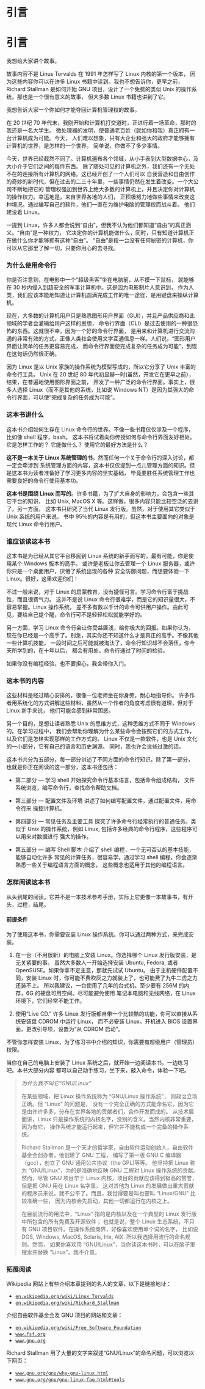 # 引言

# 引言

我想给大家讲个故事。

故事内容不是 Linus Torvalds 在 1991 年怎样写了 Linux 内核的第一个版本， 因为这些内容你可以在许多 Linux 书籍中读到。我也不想告诉你，更早之前，Richard Stallman 是如何开始 GNU 项目，设计了一个免费的类似 Unix 的操作系统。那也是一个很有意义的故事， 但大多数 Linux 书籍也讲到了它。

我想告诉大家一个你如何才能夺回计算机管理权的故事。

在 20 世纪 70 年代末，我刚开始和计算机打交道时，正进行着一场革命，那时的我还是一名大学生。 微处理器的发明，使普通老百姓（就如你和我）真正拥有一台计算机成为可能。今天， 人们难以想象，只有大企业和强大的政府才能够拥有计算机的世界，是怎样的一个世界。 简单说，你做不了多少事情。

今天，世界已经截然不同了。计算机遍布各个领域，从小手表到大型数据中心，及大小介于它们之间的每件东西。 除了随处可见的计算机之外，我们还有一个无处不在的连接所有计算机的网络。这已经开创了一个人们可以 自我营造和自由创作的奇妙的新时代，但在过去的二三十年里，一些事情仍然在发生着改变。一个大公司不断地把它的 管理权强加到世界上绝大多数的计算机上，并且决定你对计算机的操作权力。幸运地是，来自世界各地的人们， 正积极努力地做些事情来改变这种境况。通过编写自己的软件，他们一直在为维护电脑的管理权而战斗着。 他们建设着 Linux。

一提到 Linux，许多人都会说到“自由”，但我不认为他们都知道“自由”的真正涵义。“自由”是一种权力， 它决定你的计算机能做什么，同时，只有知道计算机正在做什么你才能够拥有这种“自由”。 “自由”是指一台没有任何秘密的计算机，你可以从它那里了解一切，只要你用心的去寻找。

### 为什么使用命令行

你是否注意到，在电影中一个“超级黑客”坐在电脑前，从不摸一下鼠标， 就能够在 30 秒内侵入到超安全的军事计算机中。这是因为电影制片人意识到， 作为人类，我们应该本能地知道让计算机圆满完成工作的唯一途径，是用键盘来操纵计算机。

现在，大多数的计算机用户只是熟悉图形用户界面（GUI），并且产品供应商和此领域的学者会灌输给用户这样的思想， 命令行界面（CLI）是过去使用的一种很恐怖的东西。这就很不幸，因为一个好的命令行界面， 是用来和计算机进行交流沟通的非常有效的方式，正像人类社会使用文字互通信息一样。人们说，“图形用户界面让简单的任务更容易完成， 而命令行界面使完成复杂的任务成为可能”，到现在这句话仍然很正确。

因为 Linux 是以 Unix 家族的操作系统为模型写成的，所以它分享了 Unix 丰富的命令行工具。 Unix 在 20 世纪 80 年代初显赫一时(虽然，开发它在更早之前），结果，在普遍地使用图形界面之前， 开发了一种广泛的命令行界面。事实上，很多人选择 Linux（而不是其他的系统，比如说 Windows NT）是因为其强大的命令行界面，可以使“完成复杂的任务成为可能”。

### 这本书讲什么

这本书介绍如何生存在 Linux 命令行的世界。不像一些书籍仅仅涉及一个程序，比如像 shell 程序，bash。 这本书将试着向你传授如何与命令行界面友好相处。 它是怎样工作的？ 它能做什么？ 使用它的最好方法是什么？

**这不是一本关于 Linux 系统管理的书**。然而任何一个关于命令行的深入讨论，都一定会牵涉到 系统管理方面的内容，这本书仅仅提到一点儿管理方面的知识。但是这本书为读者准备好了学习更多内容的坚实基础， 毕竟要胜任系统管理工作也需要良好的命令行使用基本功。

**这本书是围绕 Linux 而写的**。许多书籍，为了扩大自身的影响力，会包含一些其它平台的知识， 比如 Unix, MacOS X 等。这样做，很多内容只能比较空泛的去讲了。另一方面， 这本书只研究了当代 Linux 发行版。虽然，对于使用其它类似于 Unix 系统的用户来说， 书中 95％的内容是有用的，但这本书主要面向的对象是现代 Linux 命令行用户。

### 谁应该读这本书

这本书是为已经从其它平台移民到 Linux 系统的新手而写的。最有可能，你是使用某个 Windows 版本的高手。 或许是老板让你去管理一个 Linux 服务器，或许你只是一个桌面用户，厌倦了系统出现的各种 安全防御问题，而想要体验一下 Linux。很好，这里欢迎你们！

不过一般来说，对于 Linux 的启蒙教育，没有捷径可言。学习命令行富于挑战性，而且很费气力。 这并不是说 Linux 命令行很难学，而是它的知识量很大，不容易掌握。Linux 操作系统， 差不多有数以千计的命令可供用户操作。由此可见，要给自己提个醒，命令行可不是轻轻松松就能学好的。

另一方面，学习 Linux 命令行会让你受益匪浅，给你极大的回报。如果你认为， 现在你已经是一个高手了。别急，其实你还不知道什么才是真正的高手。不像其他一些计算机技能， 一段时间之后可能就被淘汰了，命令行知识却不会落伍，你今天所学到的，在十年以后， 都会有用处。命令行通过了时间的检验。

如果你没有编程经验，也不要担心，我会带你入门。

### 这本书的内容

这些材料是经过精心安排的，很像一位老师坐在你身旁，耐心地指导你。 许多作者用系统化的方式讲解这些材料，虽然从一个作者的角度考虑很有道理，但对于 Linux 新手来说， 他们可能会感到非常困惑。

另一个目的，是想让读者熟悉 Unix 的思维方式，这种思维方式不同于 Windows 的。在学习过程中， 我们会帮助你理解为什么某些命令会按照它们的方式工作，以及它们是怎样实现那样的工作方式的。 Linux 不仅是一款软件，也是 Unix 文化的一小部分，它有自己的语言和历史渊源。 同时，我也许会说些过激的话。

这本书共分为五部分，每一部分讲述了不同方面的命令行知识。除了第一部分， 也就是你正在阅读的这一部分，这本书还包括：

*   第二部分 — 学习 shell 开始探究命令行基本语言，包括命令组成结构， 文件系统浏览，编写命令行，查找命令帮助文档。

*   第三部分 — 配置文件及环境 讲述了如何编写配置文件，通过配置文件，用命令行来 操控计算机。

*   第四部分 — 常见任务及主要工具 探究了许多命令行经常执行的普通任务。类似于 Unix 的操作系统，例如 Linux, 包括许多经典的命令行程序，这些程序可以用来对数据进行 强大的操作。

*   第五部分 — 编写 Shell 脚本 介绍了 shell 编程，一个无可否认的基本技能，能够自动化许多 常见的计算任务，很容易学。通过学习 shell 编程，你会逐渐熟悉一些关于编程语言方面的概念， 这些概念也适用于其他的编程语言。

### 怎样阅读这本书

从头到尾的阅读。它并不是一本技术参考手册，实际上它更像一本故事书，有开头，过程，结尾。

#### 前提条件

为了使用这本书，你需要安装 Linux 操作系统。你可以通过两种方式，来完成安装。

1.  在一台（不用很新）的电脑上安装 Linux。你选择哪个 Linux 发行版安装，是无关紧要的事。 虽然大多数人一开始选择安装 Ubuntu, Fedora, 或者 OpenSUSE。如果你拿不定主意，那就先试试 Ubuntu。 由于主机硬件配置不同，安装 Linux 时，你可能不费吹灰之力就装上了，也可能费了九牛二虎之力还装不上。 所以我建议，一台使用了几年的台式机，至少要有 256M 的内存，6G 的硬盘可用空间。尽可能避免使用 笔记本电脑和无线网络，在 Linux 环境下，它们经常不能工作。

2.  使用“Live CD.” 许多 Linux 发行版都自带一个比较酷的功能，你可以直接从系统安装盘 CDROM 中运行 Linux， 而不必安装 Linux。开机进入 BIOS 设置界面，更改引导项，设置为“从 CDROM 启动”。

不管你怎样安装 Linux，为了练习书中介绍的知识，你需要有超级用户（管理员）权限。

当你在自己的电脑上安装了 Linux 系统之后，就开始一边阅读本书，一边练习吧。本书大部分内容 都可以自己动手练习，坐下来，敲入命令，体验一下吧。

> *为什么我不叫它“GNU/Linux”*
> 
> 在某些领域，把 Linux 操作系统称为 “GNU/Linux 操作系统”， 则政治立场正确。但 “Linux” 的问题是， 没有一个完全正确的方式能命名它，因为它是由许许多多，分布在世界各地的贡献者们，合作开发而成的。 从技术层面讲，Linux 只是操作系统的内核名字，没别的含义。当然内核非常重要，因为有它， 操作系统才能运行起来，但它并不能构成一个完备的操作系统。
> 
> Richard Stallman 是一个天才的哲学家，自由软件运动创始人，自由软件基金会创办者，他创建了 GNU 工程， 编写了第一版 GNU C 编译器（gcc），创立了 GNU 通用公共协议（the GPL)等等。 他坚持把 Linux 称为 “GNU/Linux”，为的是准确地反映 GNU 工程对 Linux 操作系统的贡献。 然而，尽管 GNU 项目早于 Linux 内核，项目的贡献应该得到极高的赞誉，但是把 GNU 用在 Linux 名字里， 这对其他为 Linux 的发展做出重大贡献的程序员来说，就不公平了。而且，我觉得要是叫也要叫 “Linux/GNU" 比较准确一些， 因为内核会先启动，其他一切都运行在内核之上。
> 
> 在目前流行的用法中，“Linux” 指的是内核以及在一个典型的 Linux 发行版中所包含的所有免费及开源软件； 也就是说，整个 Linux 生态系统，不只有 GNU 项目软件。在操作系统商界，好像喜欢使用单个词的名字， 比如说 DOS, Windows, MacOS, Solaris, Irix, AIX. 所以我选择用流行的命名规则。然而， 如果你喜欢用 “GNU/Linux”，当你读这本书时，可以在脑子里搜索并替换 “Linux”。我不介意。

### 拓展阅读

Wikipedia 网站上有些介绍本章提到的名人的文章，以下是链接地址：

*   [`en.wikipedia.org/wiki/Linux_Torvalds`](http://en.wikipedia.org/wiki/Linux_Torvalds)
*   [`en.wikipedia.org/wiki/Richard_Stallman`](http://en.wikipedia.org/wiki/Richard_Stallman)

介绍自由软件基金会及 GNU 项目的网站和文章：

*   [`en.wikipedia.org/wiki/Free_Software_Foundation`](http://en.wikipedia.org/wiki/Free_Software_Foundation)
*   [`www.fsf.org`](http://www.fsf.org)
*   [`www.gnu.org`](http://www.gnu.org)

Richard Stallman 用了大量的文字来叙述“GNU/Linux”的命名问题，可以浏览以下网页：

*   [`www.gnu.org/gnu/why-gnu-linux.html`](http://www.gnu.org/gnu/why-gnu-linux.html)
*   [`www.gnu.org/gnu/gnu-linux-faq.html#tools`](http://www.gnu.org/gnu/gnu-linux-faq.html#tools)